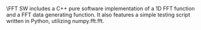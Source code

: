\FFT SW includes a C++ pure software implementation of a 1D FFT function and a FFT data generating function. It also features a simple testing script written in Python, utilizing numpy.fft.fft.
